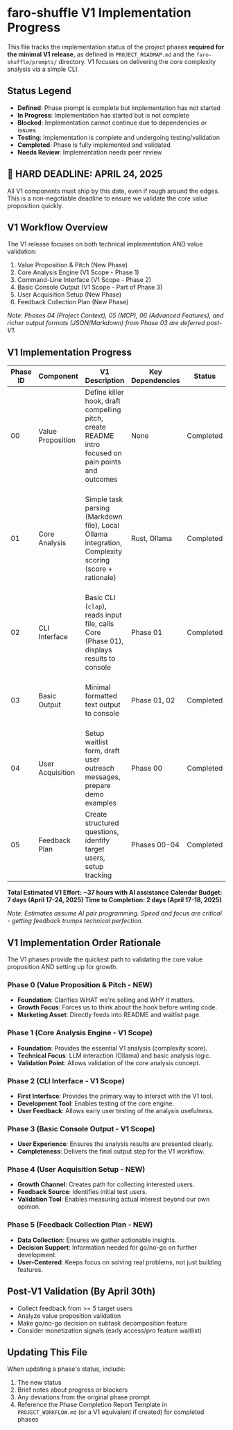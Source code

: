# faro-shuffle V1 Implementation Progress

This file tracks the implementation status of the project phases **required for the minimal V1 release**, as defined in `PROJECT_ROADMAP.md` and the `faro-shuffle/prompts/` directory. V1 focuses on delivering the core complexity analysis via a simple CLI.

## Status Legend
- **Defined**: Phase prompt is complete but implementation has not started
- **In Progress**: Implementation has started but is not complete
- **Blocked**: Implementation cannot continue due to dependencies or issues
- **Testing**: Implementation is complete and undergoing testing/validation
- **Completed**: Phase is fully implemented and validated
- **Needs Review**: Implementation needs peer review

## 🚨 HARD DEADLINE: APRIL 24, 2025
All V1 components must ship by this date, even if rough around the edges. This is a non-negotiable deadline to ensure we validate the core value proposition quickly.

## V1 Workflow Overview
The V1 release focuses on both technical implementation AND value validation:
1. Value Proposition & Pitch (New Phase)
2. Core Analysis Engine (V1 Scope - Phase 1)
3. Command-Line Interface (V1 Scope - Phase 2)
4. Basic Console Output (V1 Scope - Part of Phase 3)
5. User Acquisition Setup (New Phase)
6. Feedback Collection Plan (New Phase)

*Note: Phases 04 (Project Context), 05 (MCP), 06 (Advanced Features), and richer output formats (JSON/Markdown) from Phase 03 are deferred post-V1.*

## V1 Implementation Progress

| Phase ID | Component | V1 Description | Key Dependencies | Status      | Effort Est. | Notes |
|----------|-----------|----------------|------------------|-------------|-------------|-------|
| 00 | Value Proposition | Define killer hook, draft compelling pitch, create README intro focused on pain points and outcomes | None | Completed | X-Small (2h) | "Know instantly if your project is a 2-hour tweak or a 2-week trap—before you waste time." Integrated in README.md and CLI help text. Added "Coming soon: Faro Pro" teaser. |
| 01 | Core Analysis | Simple task parsing (Markdown file), Local Ollama integration, Complexity scoring (score + rationale) | Rust, Ollama | Completed | Small (16h) | Implemented with modular architecture: task_parser module, llm_integration module (using reqwest), and complexity_scoring module. Includes robust error handling. |
| 02 | CLI Interface | Basic CLI (`clap`), reads input file, calls Core (Phase 01), displays results to console | Phase 01 | Completed | Small (12h) | Implemented with clap for arg parsing, formats output with emoji, and includes recommendations based on score. |
| 03 | Basic Output | Minimal formatted text output to console | Phase 01, 02 | Completed | X-Small (4h)| Integrated into CLI with formatted output including score, rationale, and actionable recommendation. |
| 04 | User Acquisition | Setup waitlist form, draft user outreach messages, prepare demo examples | Phase 00 | Completed | X-Small (2h) | Created WAITLIST.md with tally.so form guidance, outreach templates, and feedback questions. Created example task files. |
| 05 | Feedback Plan | Create structured questions, identify target users, setup tracking | Phases 00-04 | Completed | X-Small (1h) | Added feedback tracking guidelines in WAITLIST.md. Created direct message templates for developers and project managers. |

**Total Estimated V1 Effort: ~37 hours with AI assistance**
**Calendar Budget: 7 days (April 17-24, 2025)**
**Time to Completion: 2 days (April 17-18, 2025)**

*Note: Estimates assume AI pair programming. Speed and focus are critical - getting feedback trumps technical perfection.*

## V1 Implementation Order Rationale

The V1 phases provide the quickest path to validating the core value proposition AND setting up for growth.

### Phase 0 (Value Proposition & Pitch - NEW)
- **Foundation**: Clarifies WHAT we're selling and WHY it matters.
- **Growth Focus**: Forces us to think about the hook before writing code.
- **Marketing Asset**: Directly feeds into README and waitlist page.

### Phase 1 (Core Analysis Engine - V1 Scope)
- **Foundation**: Provides the essential V1 analysis (complexity score).
- **Technical Focus**: LLM interaction (Ollama) and basic analysis logic.
- **Validation Point**: Allows validation of the core analysis concept.

### Phase 2 (CLI Interface - V1 Scope)
- **First Interface**: Provides the primary way to interact with the V1 tool.
- **Development Tool**: Enables testing of the core engine.
- **User Feedback**: Allows early user testing of the analysis usefulness.

### Phase 3 (Basic Console Output - V1 Scope)
- **User Experience**: Ensures the analysis results are presented clearly.
- **Completeness**: Delivers the final output step for the V1 workflow.

### Phase 4 (User Acquisition Setup - NEW)
- **Growth Channel**: Creates path for collecting interested users.
- **Feedback Source**: Identifies initial test users.
- **Validation Tool**: Enables measuring actual interest beyond our own opinion.

### Phase 5 (Feedback Collection Plan - NEW)
- **Data Collection**: Ensures we gather actionable insights.
- **Decision Support**: Information needed for go/no-go on further development.
- **User-Centered**: Keeps focus on solving real problems, not just building features.

## Post-V1 Validation (By April 30th)
- Collect feedback from >= 5 target users
- Analyze value proposition validation
- Make go/no-go decision on subtask decomposition feature
- Consider monetization signals (early access/pro feature waitlist)

## Updating This File
When updating a phase's status, include:
1. The new status
2. Brief notes about progress or blockers
3. Any deviations from the original phase prompt
4. Reference the Phase Completion Report Template in `PROJECT_WORKFLOW.md` (or a V1 equivalent if created) for completed phases 